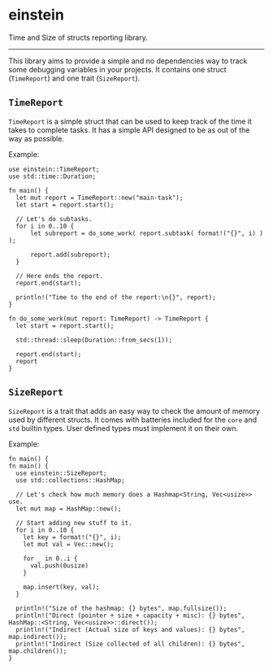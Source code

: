 # einstein
Time and Size of structs reporting library.

---

This library aims to provide a simple and no dependencies way to track some debugging variables in your projects.
It contains one struct (`TimeReport`) and one trait (`SizeReport`).

## `TimeReport`

`TimeReport` is a simple struct that can be used to keep track of the time it takes to complete tasks.
It has a simple API designed to be as out of the way as possible.

Example:
```
use einstein::TimeReport;
use std::time::Duration;

fn main() {
  let mut report = TimeReport::new("main-task");
  let start = report.start();
  
  // Let's do subtasks.
  for i in 0..10 {
      let subreport = do_some_work( report.subtask( format!("{}", i) ) );
      
      report.add(subreport);
  }
  
  // Here ends the report.
  report.end(start);
  
  println!("Time to the end of the report:\n{}", report);
}

fn do_some_work(mut report: TimeReport) -> TimeReport {
  let start = report.start();
  
  std::thread::sleep(Duration::from_secs(1));
  
  report.end(start);
  report
}
```

## `SizeReport`
`SizeReport` is a trait that adds an easy way to check the amount of memory used by different structs.
It comes with batteries included for the `core` and `std` builtin types. User defined types must implement it on their own.

Example:
```
fn main() {
fn main() {
  use einstein::SizeReport;
  use std::collections::HashMap;

  // Let's check how much memory does a Hashmap<String, Vec<usize>> use.
  let mut map = HashMap::new();
  
  // Start adding new stuff to it.
  for i in 0..10 {
    let key = format!("{}", i);
    let mut val = Vec::new();
    
    for _ in 0..i {
      val.push(0usize)
    }
    
    map.insert(key, val);
  }
  
  println!("Size of the hashmap: {} bytes", map.fullsize());
  println!("Direct (pointer + size + capacity + misc): {} bytes", HashMap::<String, Vec<usize>>::direct());
  println!("Indirect (Actual size of keys and values): {} bytes", map.indirect());
  println!("Indirect (Size collected of all children): {} bytes", map.children());
}
```
